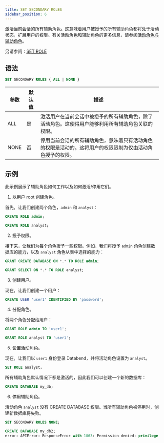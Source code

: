 ```yaml
---
title: SET SECONDARY ROLES
sidebar_position: 6
---
```


激活当前会话的所有辅助角色。这意味着用户被授予的所有辅助角色都将处于活动状态，扩展用户的权限。有关活动角色和辅助角色的更多信息，请参阅[活动角色与辅助角色](/guides/security/access-control/roles#active-role--secondary-roles)。

另请参阅：[SET ROLE](04-user-set-role.md)

## 语法

```sql
SET SECONDARY ROLES { ALL | NONE }
```

| 参数    | 默认值 | 描述                                                                                                                                                                                     |
|---------|--------|------------------------------------------------------------------------------------------------------------------------------------------------------------------------------------------|
| ALL     | 是     | 激活用户在当前会话中被授予的所有辅助角色，除了活动角色。这使得用户能够利用所有辅助角色关联的权限。                                                                                     |
| NONE    | 否     | 停用当前会话的所有辅助角色，意味着只有活动角色的权限是活动的。这将用户的权限限制为仅由活动角色授予的权限。                                                                               |

## 示例

此示例展示了辅助角色如何工作以及如何激活/停用它们。

1. 以用户 root 创建角色。

首先，让我们创建两个角色，`admin` 和 `analyst`：

```sql
CREATE ROLE admin;

CREATE ROLE analyst;
```

2. 授予权限。

接下来，让我们为每个角色授予一些权限。例如，我们将授予 `admin` 角色创建数据库的能力，以及 `analyst` 角色从表中选择的能力：

```sql
GRANT CREATE DATABASE ON *.* TO ROLE admin;

GRANT SELECT ON *.* TO ROLE analyst;
```

3. 创建用户。

现在，让我们创建一个用户：

```sql
CREATE USER 'user1' IDENTIFIED BY 'password';
```

4. 分配角色。

将两个角色分配给用户：

```sql
GRANT ROLE admin TO 'user1';

GRANT ROLE analyst TO 'user1';
```

5. 设置活动角色。

现在，让我们以 `user1` 身份登录 Databend，并将活动角色设置为 `analyst`。

```sql
SET ROLE analyst;
```

所有辅助角色默认情况下都是激活的，因此我们可以创建一个新的数据库：

```sql
CREATE DATABASE my_db;
```

6. 停用辅助角色。

活动角色 `analyst` 没有 CREATE DATABASE 权限。当所有辅助角色被停用时，创建新数据库将失败。

```sql
SET SECONDARY ROLES NONE;

CREATE DATABASE my_db2;
error: APIError: ResponseError with 1063: Permission denied: privilege [CreateDatabase] is required on *.* for user 'user1'@'%' with roles [analyst,public]
```